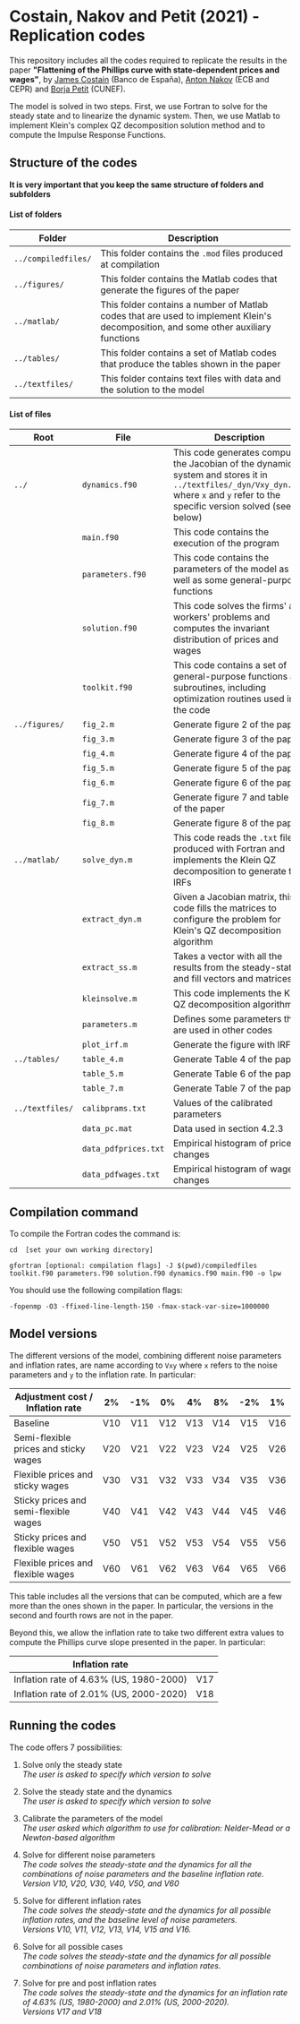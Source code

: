 
# **Costain, Nakov and Petit (2021) - Replication codes**

This repository includes all the codes required to replicate the results in the paper **"Flattening of the Phillips curve with state-dependent prices and wages"**, by [James Costain](https://sites.google.com/site/jimcostain/) (Banco de España), [Anton Nakov](https://sites.google.com/site/antonnakov/) (ECB and CEPR) and [Borja Petit](https://borjapetit.github.io) (CUNEF).

The model is solved in two steps. First, we use Fortran to solve for the steady state and to linearize the dynamic system. Then, we use Matlab to implement Klein's complex QZ decomposition solution method and to compute the Impulse Response Functions.

## Structure of the codes

**It is very important that you keep the same structure of folders and subfolders**

#### List of folders

| Folder   | Description   |
|-----|-----|
| `../compiledfiles/` | This folder contains the `.mod` files produced at compilation |
| `../figures/` | This folder contains the Matlab codes that generate the figures of the paper |
| `../matlab/` | This folder contains a number of Matlab codes that are used to implement Klein's decomposition, and some other auxiliary functions |
| `../tables/` | This folder contains a set of Matlab codes that produce the tables shown in the paper |
| `../textfiles/` | This folder contains text files with data and the solution to the model |

#### List of files

| Root  | File  | Description   |
|-----|-----|-----|
| `../` | `dynamics.f90` | This code generates computes the Jacobian of the dynamic system and stores it in `../textfiles/_dyn/Vxy_dyn.txt` where `x` and `y` refer to the specific version solved (see below)
|  | `main.f90` | This code contains the execution of the program
|  | `parameters.f90` | This code contains the parameters of the model as well as some general-purpose functions
|  | `solution.f90` | This code solves the firms' and workers' problems and computes the invariant distribution of prices and wages
|  | `toolkit.f90` | This code contains a set of general-purpose functions and subroutines, including optimization routines used in the code
| `../figures/` | `fig_2.m` | Generate figure 2 of the paper
|  | `fig_3.m` | Generate figure 3 of the paper
|  | `fig_4.m` | Generate figure 4 of the paper
|  | `fig_5.m` | Generate figure 5 of the paper
|  | `fig_6.m` | Generate figure 6 of the paper
|  | `fig_7.m` | Generate figure 7 and table 8 of the paper
|  | `fig_8.m` | Generate figure 8 of the paper
| `../matlab/` | `solve_dyn.m` | This code reads the `.txt` files produced with Fortran and implements the Klein QZ decomposition to generate the IRFs
|  | `extract_dyn.m` | Given a Jacobian matrix, this code fills the matrices to  configure the problem for Klein's QZ decomposition algorithm
|  | `extract_ss.m` | Takes a vector with all the results from the steady-state and fill vectors and matrices
|  | `kleinsolve.m` | This code implements the Klein QZ decomposition algorithm
|  | `parameters.m` | Defines some parameters that are used in other codes
|  | `plot_irf.m` | Generate the figure with IRFs
| `../tables/` | `table_4.m` | Generate Table 4 of the paper
|  | `table_5.m` | Generate Table 6 of the paper
|  | `table_7.m` | Generate Table 7 of the paper
| `../textfiles/` | `calibprams.txt` | Values of the calibrated parameters
|  | `data_pc.mat` | Data used in section 4.2.3 |
|  | `data_pdfprices.txt` | Empirical histogram of price changes |
|  | `data_pdfwages.txt` | Empirical histogram of wage changes |



## Compilation command


To compile the Fortran codes the command is:

```
cd  [set your own working directory]

gfortran [optional: compilation flags] -J $(pwd)/compiledfiles toolkit.f90 parameters.f90 solution.f90 dynamics.f90 main.f90 -o lpw
```

You should use the following compilation flags:

```
-fopenmp -O3 -ffixed-line-length-150 -fmax-stack-var-size=1000000
```

## Model versions

The different versions of the model, combining different noise parameters and inflation rates, are name according to `Vxy` where `x` refers to the noise parameters and `y` to the inflation rate. In particular:

| Adjustment cost / Inflation rate        | 2%     | -1%   | 0%    | 4%    | 8%    | -2%   | 1%    |
|-----------------------------------------|:------:|:-----:|:-----:|:-----:|:-----:|:-----:|:-----:|
| Baseline                                |   V10  |  V11  |  V12  |  V13  |  V14  |  V15  |  V16  |
| Semi-flexible prices and sticky wages   |   V20  |  V21  |  V22  |  V23  |  V24  |  V25  |  V26  |
| Flexible prices and sticky wages        |   V30  |  V31  |  V32  |  V33  |  V34  |  V35  |  V36  |
| Sticky prices and semi-flexible wages   |   V40  |  V41  |  V42  |  V43  |  V44  |  V45  |  V46  |
| Sticky prices and flexible wages        |   V50  |  V51  |  V52  |  V53  |  V54  |  V55  |  V56  |
| Flexible prices and flexible wages      |   V60  |  V61  |  V62  |  V63  |  V64  |  V65  |  V66  |

This table includes all the versions that can be computed, which are a few more than the ones shown in the paper. In particular, the versions in the second and fourth rows are not in the paper.

Beyond this, we allow the inflation rate to take two different extra values to compute the Phillips curve slope presented in the paper. In particular:

| Inflation rate        |       |
|-----                  |:------:|
| Inflation rate of 4.63% (US, 1980-2000)  |   V17  |
| Inflation rate of 2.01% (US, 2000-2020)  |   V18  |

## Running the codes

The code offers 7 possibilities:
1. Solve only the steady state  
_The user is asked to specify which version to solve_  

2. Solve the steady state and the dynamics  
_The user is asked to specify which version to solve_  

3. Calibrate the parameters of the model  
_The user asked which algorithm to use for calibration: Nelder-Mead or a Newton-based algorithm_  

4. Solve for different noise parameters  
_The code solves the steady-state and the dynamics for all the combinations of noise parameters and the baseline inflation rate.  
Version V10, V20, V30, V40, V50, and V60_

5. Solve for different inflation rates  
_The code solves the steady-state and the dynamics for all possible inflation rates, and the baseline level of noise parameters.  
Versions V10, V11, V12, V13, V14, V15 and V16._

6. Solve for all possible cases  
_The code solves the steady-state and the dynamics for all possible combinations of noise parameters and inflation rates._

7. Solve for pre and post inflation rates  
_The code solves the steady-state and the dynamics for an inflation rate of 4.63% (US, 1980-2000) and 2.01% (US, 2000-2020).  
Versions V17 and V18_
